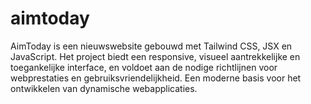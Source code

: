 # aimtoday
AimToday is een nieuwswebsite gebouwd met Tailwind CSS, JSX en JavaScript. Het project biedt een responsive, visueel aantrekkelijke en toegankelijke interface, en voldoet aan de nodige richtlijnen voor webprestaties en gebruiksvriendelijkheid. Een moderne basis voor het ontwikkelen van dynamische webapplicaties.
